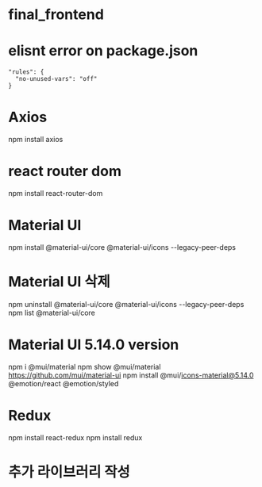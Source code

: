 # final_frontend

# elisnt error on package.json
    "rules": {
      "no-unused-vars": "off"
    }

# Axios
npm install axios

# react router dom
npm install react-router-dom

# Material UI
npm install @material-ui/core @material-ui/icons --legacy-peer-deps

# Material UI 삭제
npm uninstall @material-ui/core @material-ui/icons --legacy-peer-deps
npm list @material-ui/core

# Material UI 5.14.0 version
npm i @mui/material
npm show @mui/material
https://github.com/mui/material-ui
npm install @mui/icons-material@5.14.0 @emotion/react @emotion/styled

# Redux
npm install react-redux
npm install redux

# 추가 라이브러리 작성